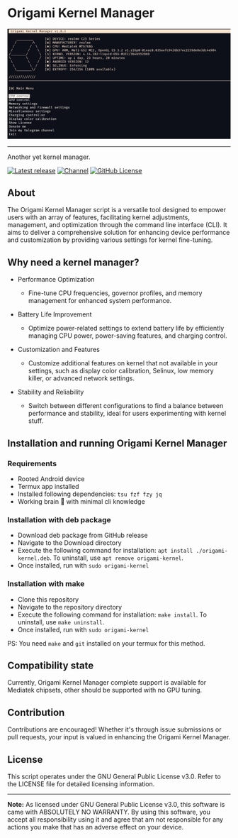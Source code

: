 # Origami Kernel Manager

![Hero image for Origami Kernel Manager](.assets/new_hero_img.png)

---

Another yet kernel manager.

[![Latest release](https://img.shields.io/github/v/release/rem01gaming/origami_kernel_manager?label=Release&logo=github)](https://github.com/rem01gaming/origami_kernel_manager/releases/latest)
[![Channel](https://img.shields.io/badge/Follow-Telegram-blue.svg?logo=telegram)](https://t.me/rem01schannel)
[![GitHub License](https://img.shields.io/github/license/rem01gaming/origami_kernel_manager?logo=gnu)](/LICENSE)

## About

The Origami Kernel Manager script is a versatile tool designed to empower users with an array of features, facilitating kernel adjustments, management, and optimization through the command line interface (CLI). It aims to deliver a comprehensive solution for enhancing device performance and customization by providing various settings for kernel fine-tuning.

## Why need a kernel manager?

- Performance Optimization
  - Fine-tune CPU frequencies, governor profiles, and memory management for enhanced system performance.

- Battery Life Improvement
  - Optimize power-related settings to extend battery life by efficiently managing CPU power, power-saving features, and charging control.

- Customization and Features
  - Customize additional features on kernel that not available in your settings, such as display color calibration, Selinux, low memory killer, or advanced network settings.

- Stability and Reliability
  - Switch between different configurations to find a balance between performance and stability, ideal for users experimenting with kernel stuff.

## Installation and running Origami Kernel Manager

### Requirements
- Rooted Android device
- Termux app installed
- Installed following dependencies: `tsu fzf fzy jq`
- Working brain 🧠 with minimal cli knowledge

### Installation with deb package

- Download deb package from GitHub release
- Navigate to the Download directory
- Execute the following command for installation: `apt install ./origami-kernel.deb`. To uninstall, use `apt remove origami-kernel`.
- Once installed, run with `sudo origami-kernel`

### Installation with make

- Clone this repository
- Navigate to the repository directory
- Execute the following command for installation: `make install`. To uninstall, use `make uninstall`.
- Once installed, run with `sudo origami-kernel`

PS: You need `make` and `git` installed on your termux for this method.

## Compatibility state

Currently, Origami Kernel Manager complete support is available for Mediatek chipsets, other should be supported with no GPU tuning.

## Contribution

Contributions are encouraged! Whether it's through issue submissions or pull requests, your input is valued in enhancing the Origami Kernel Manager.

## License

This script operates under the GNU General Public License v3.0. Refer to the LICENSE file for detailed licensing information.

---

**Note:** As licensed under GNU General Public License v3.0, this software is came with ABSOLUTELY NO WARRANTY. By using this software, you accept all responsibility using it and agree that am not responsible for any actions you make that has an adverse effect on your device.